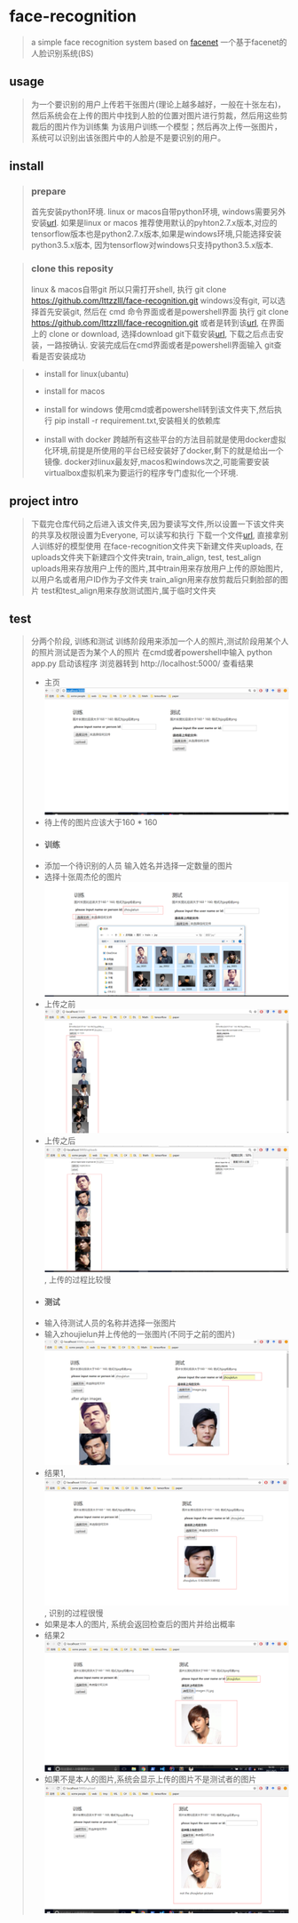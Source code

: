 # face-recognition
> a simple face recognition system based on [facenet](https://github.com/davidsandberg/facenet)
一个基于facenet的人脸识别系统(BS)

## usage
> 为一个要识别的用户上传若干张图片(理论上越多越好，一般在十张左右)，然后系统会在上传的图片中找到人脸的位置对图片进行剪裁，然后用这些剪裁后的图片作为训练集
为该用户训练一个模型；然后再次上传一张图片，系统可以识别出该张图片中的人脸是不是要识别的用户。


## install
> ### prepare
> 首先安装python环境.
> linux or macos自带python环境, windows需要另外安装[url](https://www.python.org/downloads/windows/).
> 如果是linux or macos 推荐使用默认的pyhton2.7.x版本,对应的tensorflow版本也是python2.7.x版本,如果是windows环境,只能选择安装python3.5.x版本,
> 因为tensorflow对windows只支持python3.5.x版本.

> ### clone this reposity
> linux & macos自带git 所以只需打开shell, 执行 git clone https://github.com/lttzzlll/face-recognition.git 
> windows没有git, 可以选择首先安装git, 然后在 cmd 命令界面或者是powershell界面 执行 git clone https://github.com/lttzzlll/face-recognition.git
> 或者是转到该[url](https://github.com/lttzzlll/face-recognition.git), 在界面上的 clone or download, 选择download
> git下载安装[url](https://git-for-windows.github.io/), 下载之后点击安装，一路按确认. 安装完成后在cmd界面或者是powershell界面输入 git查看是否安装成功

> * install for linux(ubantu)
> 
> * install for macos
> * install for windows
>使用cmd或者powershell转到该文件夹下,然后执行 pip install -r requirement.txt,安装相关的依赖库
> * install with docker
> 跨越所有这些平台的方法目前就是使用docker虚拟化环境,前提是所使用的平台已经安装好了docker,剩下的就是给出一个镜像.
> docker对linux最友好,macos和windows次之,可能需要安装virtualbox虚拟机来为要运行的程序专门虚拟化一个环境.


## project intro
> 下载完仓库代码之后进入该文件夹,因为要读写文件,所以设置一下该文件夹的共享及权限设置为Everyone, 可以读写和执行
> 下载一个文件[url](https://drive.google.com/file/d/0B5MzpY9kBtDVZ2RpVDYwWmxoSUk/edit), 直接拿别人训练好的模型使用
> 在face-recognition文件夹下新建文件夹uploads, 在uploads文件夹下新建四个文件夹train, train_align, test, test_align
> uploads用来存放用户上传的图片,其中train用来存放用户上传的原始图片,以用户名或者用户ID作为子文件夹
> train_align用来存放剪裁后只剩脸部的图片
> test和test_align用来存放测试图片,属于临时文件夹

## test
> 分两个阶段, 训练和测试
> 训练阶段用来添加一个人的照片,测试阶段用某个人的照片测试是否为某个人的照片
> 在cmd或者powershell中输入 python app.py 启动该程序
> 浏览器转到 http://localhost:5000/ 查看结果
>* 主页![主页](intro-images/mainpage.png)
>* 待上传的图片应该大于160 * 160
>* #### 训练
>* 添加一个待识别的人员 输入姓名并选择一定数量的图片
>* 选择十张周杰伦的图片![十张周杰伦的图片](intro-images/train_upload_images.png)
>* 上传之前![上传之前](intro-images/train_before_upload.png)
>* 上传之后![上传之后](intro-images/train_after_upload.png), 上传的过程比较慢
>* #### 测试
>* 输入待测试人员的名称并选择一张图片
>* 输入zhoujielun并上传他的一张图片(不同于之前的图片)![zhoujielun](intro-images/test_before_upload_is_zhoujielun.png)
>* 结果1, ![zhoujielun](intro-images/test_after_upload_success.png), 识别的过程很慢
>* 如果是本人的图片, 系统会返回检查后的图片并给出概率
>* 结果2 ![zhoujielun](intro-images/test_before_upload_not_zhoujielun.png)
>* 如果不是本人的图片,系统会显示上传的图片不是测试者的图片 ![notzhoujielun](intro-images/test_after_upload_fail.png)